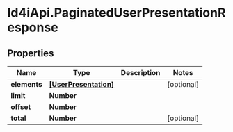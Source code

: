 # Id4iApi.PaginatedUserPresentationResponse

## Properties
Name | Type | Description | Notes
------------ | ------------- | ------------- | -------------
**elements** | [**[UserPresentation]**](UserPresentation.md) |  | [optional] 
**limit** | **Number** |  | 
**offset** | **Number** |  | 
**total** | **Number** |  | [optional] 


